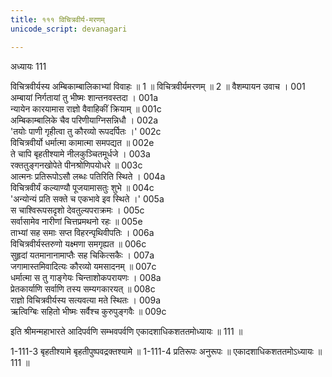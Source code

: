 ```yaml
---
title: १११ विचित्रवीर्य-मरणम्
unicode_script: devanagari

---
```



अध्यायः 111

विचित्रवीर्यस्य अम्बिकाम्बालिकाभ्यां विवाहः ॥ 1 ॥ विचित्रवीर्यमरणम् ॥ 2 ॥
वैशम्पायन उवाच ।	001  
अम्बायां निर्गतायां तु भीष्मः शान्तनवस्तदा ।	001a  
न्यायेन कारयामास राज्ञो वैवाहिकीं क्रियाम् ॥	001c  
अम्बिकाम्बालिके चैव परिणीयाग्निसन्निधौ ।	002a  
\'तयोः पाणी गृहीत्वा तु कौरव्यो रूपदर्पितः ।\'	002c  
विचित्रवीर्यो धर्मात्मा कामात्मा समपद्यत ॥	002e  
ते चापि बृहतीश्यामे नीलकुञ्चितमूर्धजे ।	003a  
रक्ततुङ्गनखोपेते पीनश्रोणिपयोधरे ॥	003c  
आत्मनः प्रतिरूपोऽसौ लब्धः पतिरिति स्थिते ।	004a  
विचित्रवीर्यं कल्याण्यौ पूजयामासतुः शुभे ॥	004c  
\'अन्योन्यं प्रति सक्ते च एकभावे इव स्थिते ।\'	005a  
स चाश्विरूपसदृशो देवतुल्यपराक्रमः ।	005c  
सर्वासामेव नारीणां चित्तप्रमथनो रहः ॥	005e  
ताभ्यां सह समाः सप्त विहरन्पृथिवीपतिः ।	006a  
विचित्रवीर्यस्तरुणो यक्ष्मणा समगृह्यत ॥	006c  
सुहृदां यतमानानामाप्तैः सह चिकित्सकैः ।	007a  
जगामास्तमिवादित्यः कौरव्यो यमसादनम् ॥	007c  
धर्मात्मा स तु गाङ्गेयः चिन्ताशोकपरायणः ।	008a  
प्रेतकार्याणि सर्वाणि तस्य सम्यगकारयत् ॥	008c  
राज्ञो विचित्रवीर्यस्य सत्यवत्या मते स्थितः ।	009a  
ऋत्विग्बिः सहितो भीष्मः सर्वैश्च कुरुपुङ्गवैः ॥	009c  

इति श्रीमन्महाभारते आदिपर्वणि सम्भवपर्वणि एकादशाधिकशततमोध्यायः ॥ 111 ॥

1-111-3 बृहतीश्यामे बृहतीपुष्पवद्रक्तश्यामे ॥ 1-111-4 प्रतिरूपः अनुरूपः ॥ एकादशाधिकशततमोऽध्यायः ॥ 111 ॥